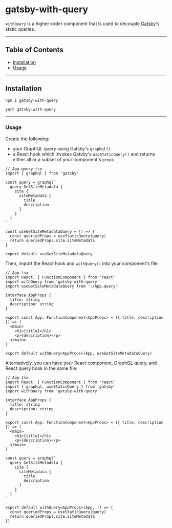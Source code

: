 # gatsby-with-query

`withQuery` is a higher-order component that is used to decouple [Gatsby][gh-gatsby]'s static queries.

<hr>

## Table of Contents

- [Installation](#installation)
- [Usage](#usage)

<hr>

## Installation

```sh
npm i gatsby-with-query
```

```sh
yarn gatsby-with-query
```

<hr>

### Usage

Create the following:

- your GraphQL query using Gatsby's `graphql()`
- a React hook which invokes Gatsby's `useStaticQuery()` and returns either all or a subset of your component's `props`

```tsx
// App.query.tsx
import { graphql } from 'gatsby'

const query = graphql`
  query GetSiteMetadata {
    site {
      siteMetadata {
        title
        description
      }
    }
  }
`

const useGetSiteMetadataQuery = () => {
  const queriedProps = useStaticQuery(query)
  return queriedProps.site.siteMetadata
}

export default useGetSiteMetadataQuery
```

Then, import the React hook and `withQuery()` into your component's file:

```tsx
// App.tsx
import React, { FunctionComponent } from 'react'
import withQuery from 'gatsby-with-query'
import useGetSiteMetadataQuery from './App.query'

interface AppProps {
  title: string
  description: string
}

export const App: FunctionComponent<AppProps> = ({ title, description }) => (
  <main>
    <h1>{title}</h1>
    <p>{description}</p>
  </main>
)

export default withQuery<AppProps>(App, useGetSiteMetadataQuery)
```

Alternatively, you can have your React component, GraphQL query, and React query hook in the same file:

```tsx
// App.tsx
import React, { FunctionComponent } from 'react'
import { graphql, useStaticQuery } from 'gatsby'
import withQuery from 'gatsby-with-query'

interface AppProps {
  title: string
  description: string
}

export const App: FunctionComponent<AppProps> = ({ title, description }) => (
  <main>
    <h1>{title}</h1>
    <p>{description}</p>
  </main>
)

const query = graphql`
  query GetSiteMetadata {
    site {
      siteMetadata {
        title
        description
      }
    }
  }
`

export default withQuery<AppProps>(App, () => {
  const queriedProps = useStaticQuery(query)
  return queriedProps.site.siteMetadata
})
```

[gh-gatsby]: https://github.com/gatsbyjs/gatsby
